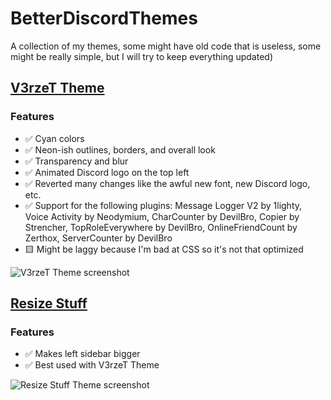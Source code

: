 # BetterDiscordThemes
A collection of my themes, some might have old code that is useless, some might be really simple, but I will try to keep everything updated)

## [V3rzeT Theme](https://github.com/V3rzeT/BetterDiscordThemes/releases/download/v1/V3rzeT_latest.theme.css)

### Features
- :white_check_mark: Cyan colors
- :white_check_mark: Neon-ish outlines, borders, and overall look
- :white_check_mark: Transparency and blur
- :white_check_mark: Animated Discord logo on the top left
- :white_check_mark: Reverted many changes like the awful new font, new Discord logo, etc.
- :white_check_mark: Support for the following plugins: Message Logger V2 by 1lighty, Voice Activity by Neodymium, CharCounter by DevilBro, Copier by Strencher, TopRoleEverywhere by DevilBro, OnlineFriendCount by Zerthox, ServerCounter by DevilBro
- :yellow_square: Might be laggy because I'm bad at CSS so it's not that optimized

![V3rzeT Theme screenshot](https://i.imgur.com/BToK2XO.png)

## [Resize Stuff](https://github.com/V3rzeT/BetterDiscordThemes/releases/download/v1/ResizeStuff_latest.theme.css)
### Features
- :white_check_mark: Makes left sidebar bigger
- :white_check_mark: Best used with V3rzeT Theme

![Resize Stuff Theme screenshot](https://i.imgur.com/Jvwe6q4.png)
